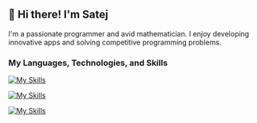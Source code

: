 ## 👋 Hi there! I'm Satej

I'm a passionate programmer and avid mathematician. I enjoy developing innovative apps and solving competitive programming problems. 

### My Languages, Technologies, and Skills
[![My Skills](https://skillicons.dev/icons?i=cpp,cs,ts,java,php,py,html,css)](https://skillicons.dev)

[![My Skills](https://skillicons.dev/icons?i=nodejs,react,mysql,pytorch,vite,unity,net,laravel)](https://skillicons.dev)

[![My Skills](https://skillicons.dev/icons?i=visualstudio,vscode,git,github,arduino,bash,raspberrypi,linux)](https://skillicons.dev)
